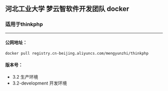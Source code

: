 ## 河北工业大学 梦云智软件开发团队 docker

### 适用于thinkphp
<hr />

#### 公网地址：
`docker pull registry.cn-beijing.aliyuncs.com/mengyunzhi/thinkphp`

#### 版本号：
* 3.2 生产环境
* 3.2-development 开发环境
